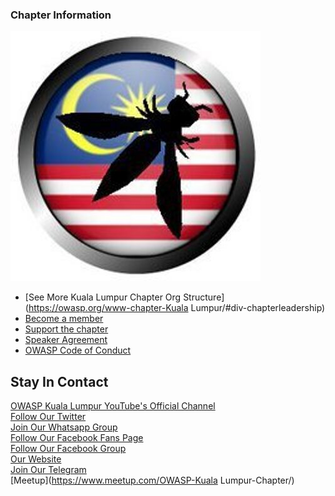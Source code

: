 ### Chapter Information

![OWASP Kuala Lumpur Chapter](owaspmy.jpeg
"OWASP Kuala Lumpur Chapter")

* [See More Kuala Lumpur Chapter Org Structure](https://owasp.org/www-chapter-Kuala Lumpur/#div-chapterleadership)
* [Become a member](https://owasp.org/membership/)
* [Support the chapter](https://owasp.org/donate/)
* [Speaker Agreement](https://owasp.org/www-policy/legal/speaker-agreement)
* [OWASP Code of Conduct](https://owasp.org/www-policy/operational/code-of-conduct)

## Stay In Contact
[OWASP Kuala Lumpur YouTube's Official Channel](https://www.youtube.com/channel/)<br>
[Follow Our Twitter](http://twitter.com/owaspmy)<br>
[Join Our Whatsapp Group](https://chat.whatsapp.com/invite/)<br>
[Follow Our Facebook Fans Page](http://www.facebook.com/OWASP.Malaysia)<br>
[Follow Our Facebook Group](http://www.facebook.com/groups/owaspmy)<br>
[Our Website](http://www.OWASP.my)<br>
[Join Our Telegram](https://t.me/joinchat/)<br>
[Meetup](https://www.meetup.com/OWASP-Kuala Lumpur-Chapter/)<br>
